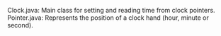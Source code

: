 Clock.java: Main class for setting and reading time from clock pointers.
Pointer.java: Represents the position of a clock hand (hour, minute or second).